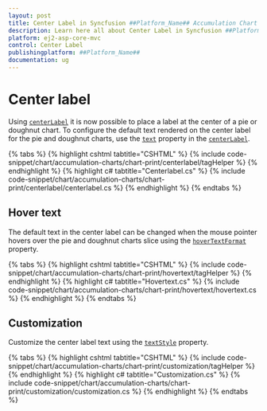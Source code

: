 ```yaml
---
layout: post
title: Center Label in Syncfusion ##Platform_Name## Accumulation Chart
description: Learn here all about Center Label in Syncfusion ##Platform_Name## Accumulation Chart component of Syncfusion Essential JS 2 and more.
platform: ej2-asp-core-mvc
control: Center Label
publishingplatform: ##Platform_Name##
documentation: ug
---
```



# Center label

Using [`centerLabel`](https://help.syncfusion.com/cr/aspnetcore-js2/Syncfusion.EJ2.Charts.AccumulationChartCenterLabel.html) it is now possible to place a label at the center of a pie or doughnut chart. To configure the default text rendered on the center label for the pie and doughnut charts, use the [`text`](https://help.syncfusion.com/cr/aspnetcore-js2/Syncfusion.EJ2.Charts.AccumulationChartCenterLabel.html#Syncfusion_EJ2_Charts_AccumulationChartCenterLabel_Text) property in the [`centerLabel`](https://help.syncfusion.com/cr/aspnetcore-js2/Syncfusion.EJ2.Charts.AccumulationChartCenterLabel.html).

{% tabs %}
{% highlight cshtml tabtitle="CSHTML" %}
{% include code-snippet/chart/accumulation-charts/chart-print/centerlabel/tagHelper %}
{% endhighlight %}
{% highlight c# tabtitle="Centerlabel.cs" %}
{% include code-snippet/chart/accumulation-charts/chart-print/centerlabel/centerlabel.cs %}
{% endhighlight %}
{% endtabs %}

## Hover text

The default text in the center label can be changed when the mouse pointer hovers over the pie and doughnut charts slice using the [`hoverTextFormat`](https://help.syncfusion.com/cr/aspnetcore-js2/Syncfusion.EJ2.Charts.AccumulationChartCenterLabel.html#Syncfusion_EJ2_Charts_AccumulationChartCenterLabel_HoverTextFormat) property.

{% tabs %}
{% highlight cshtml tabtitle="CSHTML" %}
{% include code-snippet/chart/accumulation-charts/chart-print/hovertext/tagHelper %}
{% endhighlight %}
{% highlight c# tabtitle="Hovertext.cs" %}
{% include code-snippet/chart/accumulation-charts/chart-print/hovertext/hovertext.cs %}
{% endhighlight %}
{% endtabs %}

## Customization

Customize the center label text using the [`textStyle`](https://help.syncfusion.com/cr/aspnetcore-js2/Syncfusion.EJ2.Charts.AccumulationChartCenterLabel.html#Syncfusion_EJ2_Charts_AccumulationChartCenterLabel_TextStyle) property.

{% tabs %}
{% highlight cshtml tabtitle="CSHTML" %}
{% include code-snippet/chart/accumulation-charts/chart-print/customization/tagHelper %}
{% endhighlight %}
{% highlight c# tabtitle="Customization.cs" %}
{% include code-snippet/chart/accumulation-charts/chart-print/customization/customization.cs %}
{% endhighlight %}
{% endtabs %}


